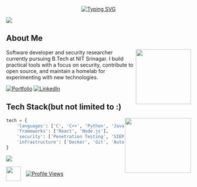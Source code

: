 <div align="center">
  
[![Typing SVG](https://readme-typing-svg.herokuapp.com?font=Share+Tech+Mono&size=30&pause=1000&color=00FF00&center=true&vCenter=true&width=435&lines=Hi+%3A%29;I'm+Furqan)](https://git.io/typing-svg)
</div>

<img src="https://user-images.githubusercontent.com/73097560/115834477-dbab4500-a447-11eb-908a-139a6edaec5c.gif">

## About Me
<img src="https://media.giphy.com/media/heIX5HfWgEYlW/giphy.gif" width="150" align="right">

Software developer and security researcher currently pursuing B.Tech at NIT Srinagar. I build practical tools with a focus on security, contribute to open source, and maintain a homelab for experimenting with new technologies.

[![Portfolio](https://img.shields.io/badge/Portfolio-furqanmakhdoomi.netlify.app-blue?style=flat-square&logo=google-chrome)](https://furqanmakhdoomi.netlify.app)
[![LinkedIn](https://img.shields.io/badge/LinkedIn-Connect-blue?style=flat-square&logo=linkedin)](https://www.linkedin.com/in/furqan-makhdoomi-b69651284/)

## Tech Stack(but not limited to :) 
<img align="right" height="150" width="180" src="https://media.giphy.com/media/NNVWeKWyh2p026Or91/giphy.gif"/>

```python
tech = {
    'languages': ['C', 'C++', 'Python', 'Java', 'JavaScript'],
    'frameworks': ['React', 'Node.js'],
    'security': ['Penetration Testing', 'SIEM', 'Network Analysis'],
    'infrastructure': ['Docker', 'Git', 'Automation', 'Homelab']
}
```

<img src="https://user-images.githubusercontent.com/73097560/115834477-dbab4500-a447-11eb-908a-139a6edaec5c.gif">

<p align="left">
  <img src="https://media.giphy.com/media/v1.Y2lkPTc5MGI3NjExcWJ5Y2h6ZjhyY3RyMWF2M3dwdWkzczlwYWF2ZnJ4NjRjbDhya2l4ZiZlcD12MV9pbnRlcm5hbF9naWZzX2dpZklkJmN0PWc/WFZvB7VIXBgiz3oDXE/giphy.gif" width="40" height="40" style="vertical-align: middle;">
  <a href="https://github.com/furmak331">
    <img src="https://komarev.com/ghpvc/?username=furmak331&color=blue&style=flat-square" alt="Profile Views" style="vertical-align: middle; margin-left: 10px;">
  </a>
</p>
